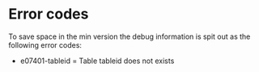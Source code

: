 # Error codes

To save space in the min version the debug information is spit out as the following error codes:

- e07401-tableid = Table tableid does not exists